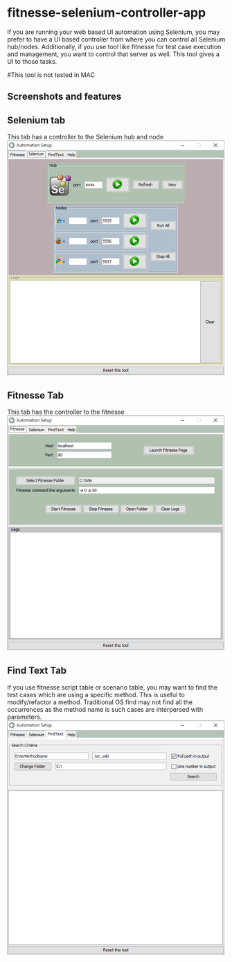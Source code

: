 # fitnesse-selenium-controller-app

If you are running your web based UI automation using Selenium, you may prefer to have a UI based controller from where you can control all Selenium hub/nodes. Additionally, if you use tool like fitnesse for test case execution and management, you want to control that server as well. This tool gives a UI to those tasks.

#This tool is not tested in MAC

## Screenshots and features

## Selenium tab
This tab has a controller to the Selenium hub and node
![alt_tag](https://github.com/suratdas/fitnesse-selenium-controller-app/blob/master/selenium_tab.png)
## Fitnesse Tab
This tab has the controller to the fitnesse
![alt_tag](https://github.com/suratdas/fitnesse-selenium-controller-app/blob/master/fitnesse_tab.png)
## Find Text Tab
If you use fitnesse script table or scenario table, you may want to find the test cases which are using a specific method. This is useful to modify/refactor a method. Traditional OS find may not find all the occurrences as the method name is such cases are interpersed with parameters.
![alt_tag](https://github.com/suratdas/fitnesse-selenium-controller-app/blob/master/find_method.png)
